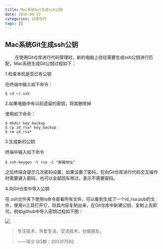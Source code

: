 ```yaml
---
title: Mac系统Git生成ssh公钥
date: 2016-04-13
categories: 日常技巧
tags: []
---
```

## Mac系统Git生成ssh公钥

        在使用Git仓库进行代码管理时，新的电脑上往往需要生成ssh公钥进行匹配，Mac系统生成Git公钥过程如下：

1.检查本机是否已有公钥

在终端中输入如下命令：

```
$ cd ~/.ssh
```

2.如果电脑中有以前遗留的密钥，将其删除掉

使用如下命令：

```
$ mkdir key_backup
$ cp id_rsa* key_backup
$ rm id_rsa*
```

3.生成新的公钥

终端中输入如下命令

```
$ ssh-keygen -t rsa -C "邮箱地址"
```

之后终端会提示几次密码设置，如果设置了密码，在向Git仓库进行代码交互操作时需要键入密码，也可以全部回车带过，表示不需要密码。

4.向Git仓库中导入公钥

在.ssh文件夹下使用ls命令查看所有文件，可以看到生成了一个id_rsa.pub的文件，使用vi工具打开它，将其内容复制出来，在Git仓库中新建公钥，复制上去即可。例如github中导入密钥过程如下图：

![](http://static.oschina.net/uploads/space/2016/0413/172839_dvtw_2340880.png)

> 专注技术，热爱生活，交流技术，也做朋友。
> 
> ——珲少 QQ群：203317592
